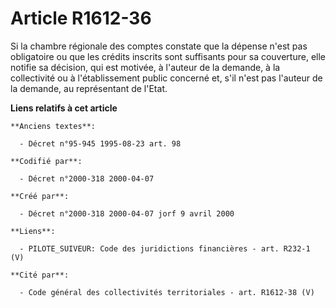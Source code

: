 # Article R1612-36

Si la chambre régionale des comptes constate que la dépense n'est pas obligatoire ou que les crédits inscrits sont suffisants
pour sa couverture, elle notifie sa décision, qui est motivée, à l'auteur de la demande, à la collectivité ou à
l'établissement public concerné et, s'il n'est pas l'auteur de la demande, au représentant de l'Etat.

**Liens relatifs à cet article**

	**Anciens textes**:

	  - Décret n°95-945 1995-08-23 art. 98

	**Codifié par**:

	  - Décret n°2000-318 2000-04-07

	**Créé par**:

	  - Décret n°2000-318 2000-04-07 jorf 9 avril 2000

	**Liens**:

	  - PILOTE_SUIVEUR: Code des juridictions financières - art. R232-1 (V)

	**Cité par**:

	  - Code général des collectivités territoriales - art. R1612-38 (V)
